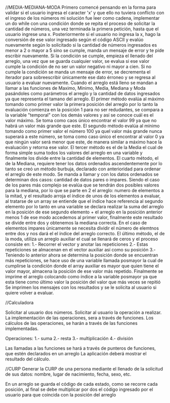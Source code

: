 //MEDIA-MEDIANA-MODA
Primero comencé pensando en la forma para validar si el usuario ingresa el caracter 'x' y que ello no tuviera conflicto con el ingreso de los números mi solución fue leer como cadena, implementar un do while con una condición donde se repita el proceso de solicitar la cantidad de números, una vez terminada la primera petición, hasta que el usuario ingrese una x. Posteriormente si el usuario no ingresa la x, hago la conversión de ese valor ingresado según el código ASCII y evalúo nuevamente según lo solicitado si la cantidad de números ingresados es menor a 2 o mayor a 5 sino se cumple, manda un mensaje de error y te pide escribir nuevamente. Si la condición se cumple, empieza el llenado del arreglo, una vez que se guarda cualquier valor, se evalua si ese valor cumple la condición de no ser un valor negativo ni mayor a cien. Si no cumple la condición se manda un mensaje de error, se decrementa el iterador para sobreescribir únicamente ese dato érroneo y se regresa al usuario a evaluar nuevamente.
Cuando el arreglo está lleno se mandan a llamar a las funciones de Maximo, Minimo, Media, Mediana y Moda pasándoles como parámetros el arreglo y la cantidad de datos ingresados ya que representa el tamano del arreglo.
El primer método evalúa al máximo tomando como primer valor la primera posición del arreglo por lo tanto la evaluación comienza en la posición 1 para no ser redudantes, se compara a la variable "temporal" con los demás valores y así se conoce cuál es el valor máximo. Se toma como caos único encontrar el valor 99 ya que no habrá un valor más grande que este.
El segundo método evalúa al mínimo tomando como primer valor el número 100 ya quel valor más grande nunca superará a este número, se toma como caso único el encontrar al valor 0 ya que ningún valor será menor que este, de manera similar a máximo hace la evaluación y retorna ese valor.
El tercer método es el de la Media el cual de forma simple suma todos los valores del arreglo en una variable y finalmente los divide entre la cantidad de elementos.
El cuarto método, el de la Mediana, requiere tener los datos ordenados ascendentemente por lo tanto se creó un método burbuja, declarado con anterioridad para ordenar el arreglo de este modo. Se manda a llamar y con los datos ordenados se determinan dos casos: cantidad de datos pares o impares. Siendo el caso de los pares más complejo se evalúa que se tendrán dos posibles valores para la mediana, por lo que se parte en 2 el arreglo: numero de elementos a la mitad, y el resultado arroja el índice de unos de los elementos a evaluar, al tratarse de un array se entiende que el índice hace referencia al segundo elemento por lo tanto en una variable se declara realizar la suma del arreglo en la posición de ese segundo elemento + el arreglo en la posición anterior menos 1 de ese modo accedemos al primer valor, finalmente este resultado se divide entre dos y obtenemos la mediana correcta. En el caso de elementos impares únicamente se necesita dividir el número de elemtnos entre dos y nos dará el el índice del arreglo correcto.
El último método, el de la moda, utiliza un arreglo auxiliar el cual se llenará de ceros y el proceso consiste en: 1.- Recorrer el vector y anotar las repeticiones 2.- Estas repeticiones se almacenan en el vector auxiliar así como su posición 3.- Teniendo lo anterior ahora se determina la posición donde se encuentran más repeticiones, se hace uso de una variable llamada posmayor la cual de cumplirse la condición donde el array auxiliar es mayor que quien tiene el valor mayor, almacena la posición de ese valor más repetido.
Finalmente se imprime el arreglo colocando como índice a la variable posmayor ya que esta tiene como último valor la posición del valor que más veces se repitió
Se imprimen los mensajes con los resultados y se le solicita al usuario si quiere volver a evaluar.


//Calculadora

Solicitar al usuario dos números.
Solicitar al usuario la operación a realizar.
La implementación de las operaciones, sera a través de funciones.
Los cálculos de las operaciones, se harán a través de las funciones implementadas.

Operaciones:
1.- suma
2.- resta
3.- multiplicación
4.- división

Las llamadas a las funciones se hará a través de punteros de funciones, que estén declarados en un arreglo
La aplicación deberá mostrar el resultado del cálculo.


//CURP
Generar la CURP de una persona mediante el llenado de la solicitud de sus datos: nombre, lugar de nacimiento, fecha, sexo, etc.

En un arreglo se guarda el código de cada estado, como se recorre cada posición, al final se debe multiplicar por dos el código ingresado por el usuario para que coincida con la posición del arreglo
